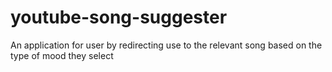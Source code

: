 # youtube-song-suggester
An application for user by redirecting use to the relevant song based on the type of mood they select
